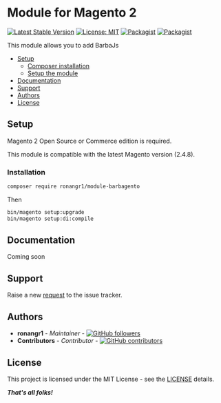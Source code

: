 # Module for Magento 2

[![Latest Stable Version](https://img.shields.io/packagist/v/ronangr1/module-barbagento.svg?style=flat-square)](https://packagist.org/packages/ronangr1/module-barbagento)
[![License: MIT](https://img.shields.io/github/license/ronangr1/m2-barbagento.svg?style=flat-square)](./LICENSE)
[![Packagist](https://img.shields.io/packagist/dt/ronangr1/module-barbagento.svg?style=flat-square)](https://packagist.org/packages/ronangr1/module-barbagento/stats)
[![Packagist](https://img.shields.io/packagist/dm/ronangr1/module-barbagento.svg?style=flat-square)](https://packagist.org/packages/ronangr1/module-barbagento/stats)

This module allows you to add BarbaJs 

- [Setup](#setup)
    - [Composer installation](#composer-installation)
    - [Setup the module](#setup-the-module)
- [Documentation](#documentation)
- [Support](#support)
- [Authors](#authors)
- [License](#license)

## Setup

Magento 2 Open Source or Commerce edition is required.

This module is compatible with the latest Magento version (2.4.8).

### Installation

```bash
composer require ronangr1/module-barbagento
```

Then

```bash
bin/magento setup:upgrade
bin/magento setup:di:compile
```

## Documentation

Coming soon

## Support

Raise a new [request](https://github.com/ronangr1/m2-barbagento/issues) to the issue tracker.

## Authors

- **ronangr1** - *Maintainer* - [![GitHub followers](https://img.shields.io/github/followers/ronangr1.svg?style=social)](https://github.com/ronangr1)
- **Contributors** - *Contributor* - [![GitHub contributors](https://img.shields.io/github/contributors/ronangr1/m2-barbagento.svg?style=flat-square)](https://github.com/ronangr1/m2-barbagento/graphs/contributors)

## License

This project is licensed under the MIT License - see the [LICENSE](./LICENSE) details.

***That's all folks!***
